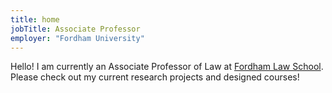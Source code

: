 ```yaml
---
title: home
jobTitle: Associate Professor
employer: "Fordham University"
---
```


Hello! I am currently an Associate Professor of Law at <a href="https://www.fordham.edu/info/20346/school_of_law" target="_blank" rel="noopener noreferrer">Fordham Law School</a>. Please check out my current research projects and designed courses!